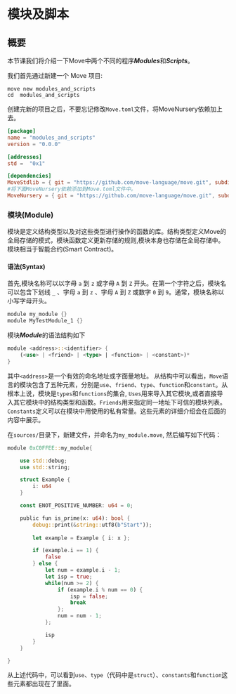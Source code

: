 # 模块及脚本

## 概要

本节课我们将介绍一下Move中两个不同的程序***Modules***和***Scripts***。

我们首先通过新建一个 Move 项目:
```shell
move new modules_and_scripts
cd  modules_and_scripts
```
创建完新的项目之后，不要忘记修改`Move.toml`文件，将MoveNursery依赖加上去。
```toml
[package]
name = "modules_and_scripts"
version = "0.0.0"

[addresses]
std =  "0x1"

[dependencies]
MoveStdlib = { git = "https://github.com/move-language/move.git", subdir = "language/move-stdlib", rev = "main" }
#将下面MoveNursery依赖添加到Move.toml文件中。
MoveNursery = { git = "https://github.com/move-language/move.git", subdir = "language/move-stdlib/nursery", rev = "main" }
```

### 模块(Module)

模块是定义结构类型以及对这些类型进行操作的函数的库。结构类型定义Move的全局存储的模式，模块函数定义更新存储的规则,模块本身也存储在全局存储中。模块相当于智能合约(Smart Contract)。

#### 语法(Syntax)

首先,模块名称可以以字母 `a` 到 `z` 或字母 `A` 到 `Z` 开头。在第一个字符之后，模块名可以包含下划线 `_` 、字母 `a` 到 `z` 、字母 `A` 到 `Z` 或数字 `0` 到 `9`。通常，模块名称以小写字母开头。

```rust
module my_module {}
module MyTestModule_1 {}
```

模块***Module***的语法结构如下

```rust
module <address>::<identifier> {
    (<use> | <friend> | <type> | <function> | <constant>)*
}
```
其中`<address>`是一个有效的命名地址或字面量地址。
从结构中可以看出，`Move`语言的模块包含了五种元素，分别是`use`、`friend`、`type`、`function`和`constant`。从根本上说，模块是`types`和`functions`的集合, `Uses`用来导入其它模块,或者直接导入其它模块中的结构类型和函数。`Friends`用来指定同一地址下可信的模块列表。`Constants`定义可以在模块中用使用的私有常量。这些元素的详细介绍会在后面的内容中展示。

在`sources/`目录下，新建文件，并命名为`my_module.move`, 然后编写如下代码：

```rust
module 0xC0FFEE::my_module{

    use std::debug;
    use std::string;

    struct Example {
        i: u64
    }

    const ENOT_POSITIVE_NUMBER: u64 = 0;

    public fun is_prime(x: u64): bool {
        debug::print(&string::utf8(b"Start"));
        
        let example = Example { i: x };

        if (example.i == 1) {
            false
        } else {
            let num = example.i - 1;
            let isp = true;
            while(num >= 2) {
                if (example.i % num == 0) {
                    isp = false;
                    break
                };
                num = num - 1;
            };

            isp
        }
    }

}
```

从上述代码中，可以看到`use`、`type`（代码中是`struct`）、`constants`和`function`这些元素都出现在了里面。